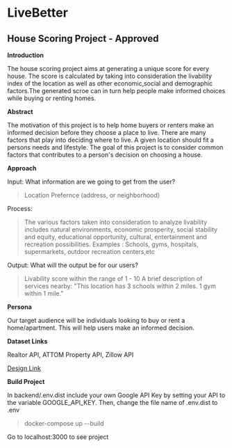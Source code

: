 # LiveBetter


House Scoring Project - Approved
---------------------

**Introduction**

The house scoring project aims at generating a unique score for every house. The score is calculated by taking into consideration the livability index of the location as well as other economic,social and demographic factors.The generated scroe can in turn help people make informed choices while buying or renting homes.

**Abstract**

The motivation of this project is to help home buyers or renters make an informed decision before they choose a place to live. There are many factors that play into deciding where to live. A given location should fit a persons needs and lifestyle. The goal of this project is to consider common factors that contributes to a person's decision on choosing a house.

**Approach**

Input: What information are we going to get from the user? 
> Location Prefernce (address, or neighborhood)

Process:
> The various factors taken into consideration to analyze livability includes natural environments, economic prosperity, social stability and equity, educational opportunity, cultural, entertainment and recreation possibilities.
> Examples : Schools, gyms, hospitals, supermarkets, outdoor recreation centers,etc

Output: What will the output be for our users?
> Livability score within the range of 1 - 10 
> A brief description of services nearby: "This location has 3 schools within 2 miles. 1 gym within 1 mile."

**Persona**

Our target audience will be individuals looking to buy or rent a home/apartment. This will help users make an informed decision.

**Dataset Links**

Realtor API, ATTOM Property API, Zillow API

[Design Link](https://www.figma.com/file/60RDE2DISTm6t0wSn5nVCZ/LiveBetter?node-id=0%3A1)

**Build Project**

In backend/.env.dist include your own Google API Key by setting your API to the variable GOOGLE_API_KEY.
Then, change the file name of .env.dist to .env
> docker-compose up --build

Go to localhost:3000 to see project